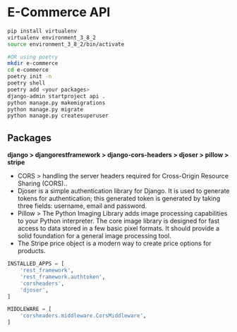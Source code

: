 # E-Commerce API

```bash
pip install virtualenv
virtualenv environment_3_8_2
source environment_3_8_2/bin/activate

#OR using poetry
mkdir e-commerce
cd e-commerce
poetry init -n
poetry shell
poetry add <your packages>
django-admin startproject api .
python manage.py makemigrations
python manage.py migrate
python manage.py createsuperuser
```

## Packages 
**django > djangorestframework > django-cors-headers > djoser > pillow > stripe**

* CORS > handling the server headers required for Cross-Origin Resource Sharing (CORS)..
* Djoser is a simple authentication library for Django. It is used to generate tokens for authentication; this generated token is generated by taking three fields: username, email and password.
* Pillow > The Python Imaging Library adds image processing capabilities to your Python interpreter. The core image library is designed for fast access to data stored in a few basic pixel formats. It should provide a solid foundation for a general image processing tool.
* The Stripe price object is a modern way to create price options for products.

```python
INSTALLED_APPS = [
    'rest_framework',
    'rest_framework.authtoken',
    'corsheaders',
    'djoser',
]

MIDDLEWARE = [
    'corsheaders.middleware.CorsMiddleware',
]
```

